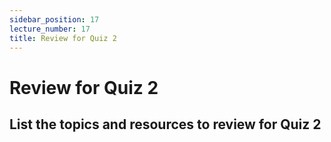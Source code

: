 ```yaml
---
sidebar_position: 17
lecture_number: 17
title: Review for Quiz 2
---
```


# Review for Quiz 2

## List the topics and resources to review for Quiz 2
